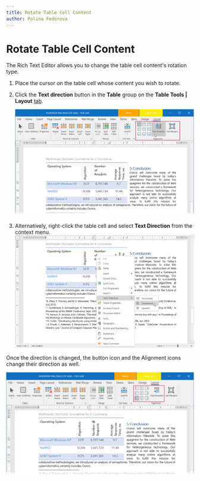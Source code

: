 ```yaml
---
title: Rotate Table Cell Content
author: Polina Fedorova
---
```

# Rotate Table Cell Content

The Rich Text Editor allows you to change the table cell content's rotation type.

1. Place the cursor on the table cell whose content you wish to rotate.
2. Click the **Text direction** button in the **Table** group on the **Table Tools | Layout** [tab](../text-editor-ui/ribbon-interface.md).

    ![image](/interface-elements-for-desktop/images/eud-tables-text-rotation.png)
3. Alternatively, right-click the table cell and select **Text Direction** from the context menu.
    ![image](/interface-elements-for-desktop/images/eud-tables-text-rotation-context-menu.png)

Once the direction is changed, the button icon and the Alignment icons change their direction as well.

![image](/interface-elements-for-desktop/images/eud-tables-text-rotation-ui.png)
